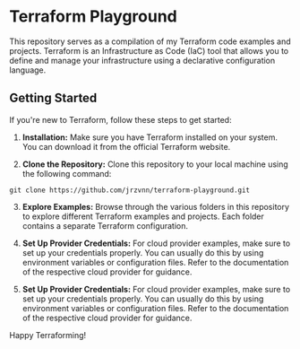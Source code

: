 # Terraform Playground

This repository serves as a compilation of my Terraform code examples and projects. Terraform is an Infrastructure as Code (IaC) tool that allows you to define and manage your infrastructure using a declarative configuration language.

## Getting Started

If you're new to Terraform, follow these steps to get started:

1. **Installation:** Make sure you have Terraform installed on your system. You can download it from the official Terraform website.

2. **Clone the Repository:** Clone this repository to your local machine using the following command:
```
git clone https://github.com/jrzvnn/terraform-playground.git
```

3. **Explore Examples:** Browse through the various folders in this repository to explore different Terraform examples and projects. Each folder contains a separate Terraform configuration.

4. **Set Up Provider Credentials:** For cloud provider examples, make sure to set up your credentials properly. You can usually do this by using environment variables or configuration files. Refer to the documentation of the respective cloud provider for guidance.

5. **Set Up Provider Credentials:** For cloud provider examples, make sure to set up your credentials properly. You can usually do this by using environment variables or configuration files. Refer to the documentation of the respective cloud provider for guidance.

Happy Terraforming!